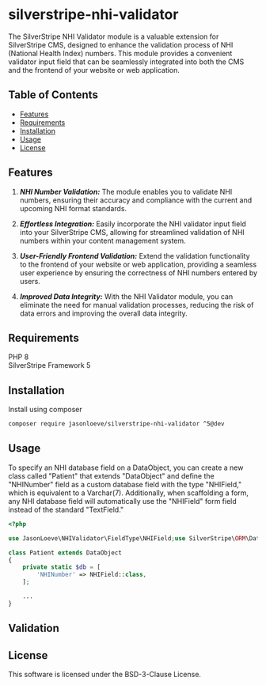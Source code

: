 # silverstripe-nhi-validator

The SilverStripe NHI Validator module is a valuable extension for SilverStripe CMS, designed to enhance the validation process of NHI (National Health Index) numbers. This module provides a convenient validator input field that can be seamlessly integrated into both the CMS and the frontend of your website or web application.

## Table of Contents

- [Features](#features)
- [Requirements](#requirements)
- [Installation](#installation)
- [Usage](#usage)
- [License](#license)

## Features
1. ***NHI Number Validation:*** The module enables you to validate NHI numbers, ensuring their accuracy and compliance with the current and upcoming NHI format standards.


2. ***Effortless Integration:*** Easily incorporate the NHI validator input field into your SilverStripe CMS, allowing for streamlined validation of NHI numbers within your content management system.


3. ***User-Friendly Frontend Validation:*** Extend the validation functionality to the frontend of your website or web application, providing a seamless user experience by ensuring the correctness of NHI numbers entered by users.


4. ***Improved Data Integrity:*** With the NHI Validator module, you can eliminate the need for manual validation processes, reducing the risk of data errors and improving the overall data integrity.

## Requirements
PHP 8  
SilverStripe Framework 5

## Installation
Install using composer
```bash
composer require jasonloeve/silverstripe-nhi-validator ^5@dev
```

## Usage
To specify an NHI database field on a DataObject, you can create a new class called "Patient" that extends "DataObject" and define the "NHINumber" field as a custom database field with the type "NHIField," which is equivalent to a Varchar(7). Additionally, when scaffolding a form, any NHI database field will automatically use the "NHIField" form field instead of the standard "TextField."

```php
<?php

use JasonLoeve\NHIValidator\FieldType\NHIField;use SilverStripe\ORM\DataObject;

class Patient extends DataObject
{
    private static $db = [
        'NHINumber' => NHIField::class,
    ];

    ...
}
```

## Validation

## License
This software is licensed under the BSD-3-Clause License.
